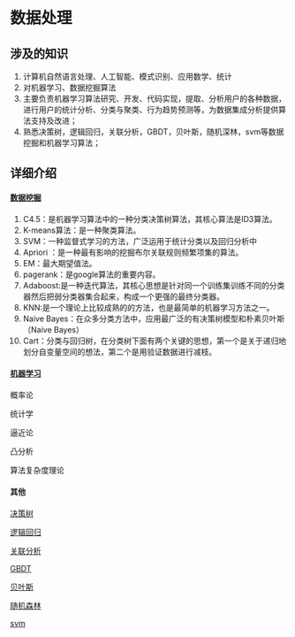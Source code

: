 # 数据处理

## 涉及的知识

1. 计算机自然语言处理、人工智能、模式识别、应用数学、统计
2. 对机器学习、数据挖掘算法
3. 主要负责机器学习算法研究、开发、代码实现，提取、分析用户的各种数据，进行用户的统计分析、分类与聚类、行为趋势预测等，为数据集成分析提供算法支持及改进；
4. 熟悉决策树，逻辑回归，关联分析，GBDT，贝叶斯，随机深林，svm等数据挖掘和机器学习算法；

## 详细介绍

#### [数据挖掘](http://baike.baidu.com/link?url=ZYyvGj4EhBoDpK-FalWXmW7nWk6IqRbxPgJLh08pffV4pYiLNtcydAIfwiXKU_mHwGeAtdLdb2Xi1y6U9fGlFa)

1. C4.5：是机器学习算法中的一种分类决策树算法，其核心算法是ID3算法。
2. K-means算法：是一种聚类算法。
3. SVM：一种监督式学习的方法，广泛运用于统计分类以及回归分析中
4. Apriori ：是一种最有影响的挖掘布尔关联规则频繁项集的算法。
5. EM：最大期望值法。
6. pagerank：是google算法的重要内容。
7. Adaboost:是一种迭代算法，其核心思想是针对同一个训练集训练不同的分类器然后把弱分类器集合起来，构成一个更强的最终分类器。
8. KNN:是一个理论上比较成熟的的方法，也是最简单的机器学习方法之一。
9. Naive Bayes：在众多分类方法中，应用最广泛的有决策树模型和朴素贝叶斯（Naive Bayes）
10. Cart：分类与回归树，在分类树下面有两个关键的思想，第一个是关于递归地划分自变量空间的想法，第二个是用验证数据进行减枝。

#### [机器学习](http://baike.baidu.com/link?url=TvaFcBsdo2ll7oKa0Qe0JQ_-lTC3ehA-G8M0L1X5V3C2nysIahxv6ksSJEvGRC5p4JfSmupSggGP7ZX_0AUS1q#7)

概率论

统计学

逼近论

凸分析

算法复杂度理论


#### 其他

[决策树](http://baike.baidu.com/link?url=uSxOy-mKabtVqAkpeVVaPi-W9jGN624eQztgVoZo6q-KtpsNbJfb0lVThWoE2AtCB6lRDyrxiKn4ulTmV9seG_)

[逻辑回归](http://blog.csdn.net/abcjennifer/article/details/7716281)

[关联分析](http://baike.baidu.com/link?url=owMaWjotziq-deoqiOzJAtVajLjQatqOrE3R2IBhiluNqW01s-fNpIW8Aur5ccwSZ1oShG0i4pw7503gpuhH5K)

[GBDT](http://blog.csdn.net/kunlong0909/article/details/17587101)

[贝叶斯](http://baike.baidu.com/link?url=ENnbJf7ftLArcdVxRQ5Sg_CnJpelm_elApQ09iFFLiCPgFHCV_iBYQUsNjCc0hHG)

[随机森林](http://baike.baidu.com/link?url=54HU-DH1ff32dkUdu8Z8_9C-5PVmobu2oXw6q9nFImUp-CqL7hOWA4Axe4Qe4PALfnAiAxkGeBPObz1oUaNbn_)

[svm](http://baike.baidu.com/link?url=_LcVJokc9DEu5WZCXzmCN8X1BKkUuOMFTtfKbgh7ldL09k4Cyjou0zhnSHkC_KTVPA4JtxdeU0kG9O4_O4IQi_)